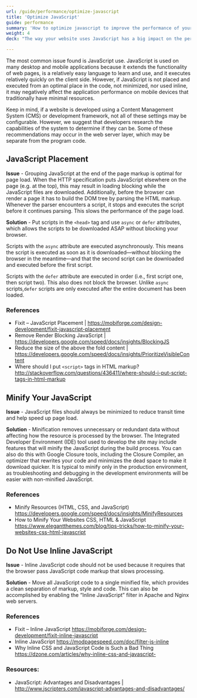 ```yaml
---
url: /guide/performance/optimize-javascript
title: 'Optimize JavaScript'
guide: performance
summary: 'How to optimize javascript to improve the performance of your website.'
weight: 4
deck: "The way your website uses JavaScript has a big impact on the performance of your website"

---
```


The most common issue found is JavaScript use. JavaScript is used on many desktop and mobile applications because it extends the functionality of web pages, is a relatively easy language to learn and use, and it executes relatively quickly on the client side. However, if JavaScript is not placed and executed from an optimal place in the code, not minimized, nor used inline, it may negatively affect the application performance on mobile devices that traditionally have minimal resources.

Keep in mind, if a website is developed using a Content Management System (CMS) or development framework, not all of these settings may be configurable. However, we suggest that developers research the capabilities of the system to determine if they can be. Some of these recommendations may occur in the web server layer, which may be separate from the program code.



## JavaScript Placement

**Issue** - Grouping JavaScript at the end of the page markup is optimal for page load. When the HTTP specification puts JavaScript elsewhere on the page (e.g. at the top), this may result in loading blocking while the JavaScript files are downloaded. Additionally, before the browser can render a page it has to build the DOM tree by parsing the HTML markup. Whenever the parser encounters a script, it stops and executes the script before it continues parsing. This slows the performance of the page load.

**Solution** - Put scripts in the `<head>` tag and use `async` or `defer` attributes, which allows the scripts to be downloaded ASAP without blocking your browser.

Scripts with the `async` attribute are executed asynchronously. This means the script is executed as soon as it is downloaded—without blocking the browser in the meantime—and that the second script can be downloaded and executed before the first script.

Scripts with the `defer` attribute are executed in order (i.e., first script one, then script two). This also does not block the browser. Unlike `async` scripts,`defer` scripts are only executed after the entire document has been loaded.


### References

- Fixit – JavaScript Placement | https://mobiforge.com/design-development/fixit-javascript-placement
- Remove Render Blocking JavaScript | https://developers.google.com/speed/docs/insights/BlockingJS
- Reduce the size of the above the fold content | https://developers.google.com/speed/docs/insights/PrioritizeVisibleContent
- Where should I put `<script>` tags in HTML markup?  http://stackoverflow.com/questions/436411/where-should-i-put-script-tags-in-html-markup


## Minify Your JavaScript

**Issue** - JavaScript files should always be minimized to reduce transit time and help speed up page load.

**Solution** - Minification removes unnecessary or redundant data without affecting how the resource is processed by the browser. The Integrated Developer Environment (IDE) tool used to develop the site may include features that will minify the JavaScript during the build process. You can also do this with Google Closure tools, including the Closure Compiler, an optimizer that rewrites your code and minimizes the dead space to make it download quicker. It is typical to minify only in the production environment, as troubleshooting and debugging in the development environments will be easier with non-minified JavaScript.

### References

- Minify Resources (HTML, CSS, and JavaScript) https://developers.google.com/speed/docs/insights/MinifyResources
- How to Minify Your Websites CSS, HTML & JavaScript https://www.elegantthemes.com/blog/tips-tricks/how-to-minify-your-websites-css-html-javascript


## Do Not Use Inline JavaScript

**Issue** - Inline JavaScript code should not be used because it requires that the browser pass JavaScript code markup that slows processing.

**Solution** - Move all JavaScript code to a single minified file, which provides a clean separation of markup, style and code. This can also be accomplished by enabling the “Inline JavaScript” filter in Apache and Nginx web servers.


### References
- Fixit – Inline JavaScript https://mobiforge.com/design-development/fixit-inline-javascript
- Inline JavaScript https://modpagespeed.com/doc/filter-js-inline
- Why Inline CSS and JavaScript Code is Such a Bad Thing https://dzone.com/articles/why-inline-css-and-javascript-

### Resources:

- JavaScript: Advantages and Disadvantages | http://www.jscripters.com/javascript-advantages-and-disadvantages/
